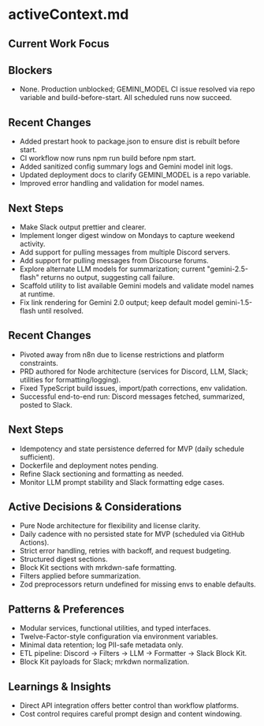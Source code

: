 # activeContext.md

## Current Work Focus

## Blockers
- None. Production unblocked; GEMINI_MODEL CI issue resolved via repo variable and build-before-start. All scheduled runs now succeed.

## Recent Changes
- Added prestart hook to package.json to ensure dist is rebuilt before start.
- CI workflow now runs npm run build before npm start.
- Added sanitized config summary logs and Gemini model init logs.
- Updated deployment docs to clarify GEMINI_MODEL is a repo variable.
- Improved error handling and validation for model names.

## Next Steps
- Make Slack output prettier and clearer.
- Implement longer digest window on Mondays to capture weekend activity.
- Add support for pulling messages from multiple Discord servers.
- Add support for pulling messages from Discourse forums.
- Explore alternate LLM models for summarization; current "gemini-2.5-flash" returns no output, suggesting call failure.
- Scaffold utility to list available Gemini models and validate model names at runtime.
- Fix link rendering for Gemini 2.0 output; keep default model gemini-1.5-flash until resolved.

## Recent Changes
- Pivoted away from n8n due to license restrictions and platform constraints.
- PRD authored for Node architecture (services for Discord, LLM, Slack; utilities for formatting/logging).
- Fixed TypeScript build issues, import/path corrections, env validation.
- Successful end-to-end run: Discord messages fetched, summarized, posted to Slack.

## Next Steps
- Idempotency and state persistence deferred for MVP (daily schedule sufficient).
- Dockerfile and deployment notes pending.
- Refine Slack sectioning and formatting as needed.
- Monitor LLM prompt stability and Slack formatting edge cases.

## Active Decisions & Considerations
- Pure Node architecture for flexibility and license clarity.
- Daily cadence with no persisted state for MVP (scheduled via GitHub Actions).
- Strict error handling, retries with backoff, and request budgeting.
- Structured digest sections.
- Block Kit sections with mrkdwn-safe formatting.
- Filters applied before summarization.
- Zod preprocessors return undefined for missing envs to enable defaults.

## Patterns & Preferences
- Modular services, functional utilities, and typed interfaces.
- Twelve-Factor-style configuration via environment variables.
- Minimal data retention; log PII-safe metadata only.
- ETL pipeline: Discord → Filters → LLM → Formatter → Slack Block Kit.
- Block Kit payloads for Slack; mrkdwn normalization.

## Learnings & Insights
- Direct API integration offers better control than workflow platforms.
- Cost control requires careful prompt design and content windowing.
